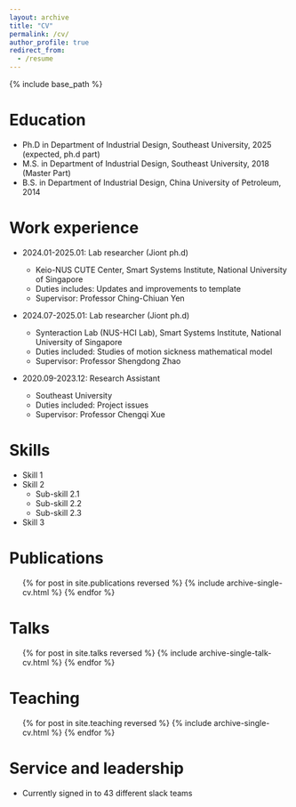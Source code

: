 ```yaml
---
layout: archive
title: "CV"
permalink: /cv/
author_profile: true
redirect_from:
  - /resume
---
```


{% include base_path %}

Education
======
* Ph.D in Department of Industrial Design, Southeast University, 2025 (expected, ph.d part) 
* M.S. in Department of Industrial Design, Southeast University, 2018 (Master Part)
* B.S. in Department of Industrial Design, China University of Petroleum, 2014

Work experience
======
* 2024.01-2025.01: Lab researcher (Jiont ph.d)
  * Keio-NUS CUTE Center, Smart Systems Institute, National University of Singapore
  * Duties includes: Updates and improvements to template
  * Supervisor: Professor Ching-Chiuan Yen

* 2024.07-2025.01: Lab researcher (Jiont ph.d)
  * Synteraction Lab (NUS-HCI Lab), Smart Systems Institute, National University of Singapore
  * Duties included: Studies of motion sickness mathematical model 
  * Supervisor: Professor Shengdong Zhao

* 2020.09-2023.12: Research Assistant
  * Southeast University
  * Duties included: Project issues
  * Supervisor: Professor Chengqi Xue
  
Skills
======
* Skill 1
* Skill 2
  * Sub-skill 2.1
  * Sub-skill 2.2
  * Sub-skill 2.3
* Skill 3

Publications
======
  <ul>{% for post in site.publications reversed %}
    {% include archive-single-cv.html %}
  {% endfor %}</ul>
  
Talks
======
  <ul>{% for post in site.talks reversed %}
    {% include archive-single-talk-cv.html  %}
  {% endfor %}</ul>
  
Teaching
======
  <ul>{% for post in site.teaching reversed %}
    {% include archive-single-cv.html %}
  {% endfor %}</ul>
  
Service and leadership
======
* Currently signed in to 43 different slack teams
